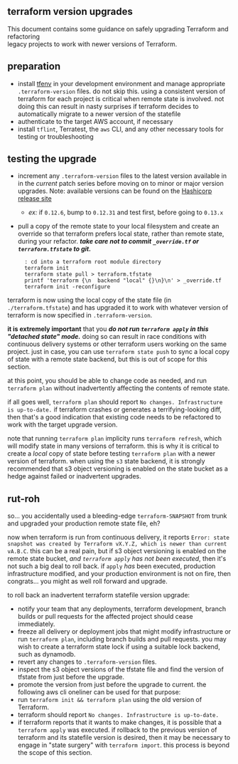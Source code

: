 ## terraform version upgrades

This document contains some guidance on safely upgrading Terraform and refactoring  
legacy projects to work with newer versions of Terraform.

## preparation

* install [tfenv](https://github.com/tfutils/tfenv) in your development environment 
  and manage appropriate `.terraform-version` files. do not skip this. using a
  consistent version of terraform for each project is critical when remote state
  is involved. not doing this can result in nasty surprises if terraform decides
  to automatically migrate to a newer version of the statefile
* authenticate to the target AWS account, if necessary
* install `tflint`, Terratest, the `aws` CLI, and any other necessary tools for
  testing or troubleshooting

## testing the upgrade

* increment any `.terraform-version` files to the latest version available in
  in the _current_ patch series before moving on to minor or major version
  upgrades. 
  Note: available versions can be found on the [Hashicorp release site](https://releases.hashicorp.com/terraform/)
  * _ex:_ if `0.12.6`, bump to `0.12.31` and test first, before going to `0.13.x`
* pull a copy of the remote state to your local filesystem and create an override
  so that terraform prefers local state, rather than remote state, during your
  refactor. ***take care not to commit `_override.tf` or `terraform.tfstate` to git.***


        : cd into a terraform root module directory
        terraform init
        terraform state pull > terraform.tfstate
        printf 'terraform {\n  backend "local" {}\n}\n' > _override.tf
        terraform init -reconfigure


terraform is now using the local copy of the state file (in `./terraform.tfstate`)
and has upgraded it to work with whatever version of terraform is now specified
in `.terraform-version`.

**it is extremely important** that you ***do not run `terraform apply` in this
"detached state" mode.*** doing so can result in race conditions with continuous
delivery systems or other terraform users working on the same project. just in
case, you can use `terraform state push` to sync a local copy of state with
a remote state backend, but this is out of scope for this section.

at this point, you should be able to change code as needed, and run `terraform
plan` without inadvertently affecting the contents of remote state.

if all goes well, `terraform plan` should report `No changes. Infrastructure is
up-to-date.` if terraform crashes or generates a terrifying-looking diff, then
that's a good indication that existing code needs to be refactored to work with
the target upgrade version.

note that running `terraform plan` implicity runs `terraform refresh`,
which will modify state in many versions of terraform. this is why it is critical
to create a _local_ copy of state before testing `terraform plan` with a newer
version of terraform. when using the `s3` state backend, it is strongly
recommended that s3 object versioning is enabled on the state bucket as a hedge
against failed or inadvertent upgrades.

## rut-roh

so... you accidentally used a bleeding-edge `terraform-SNAPSHOT` from trunk and
upgraded your production remote state file, eh?

now when terraform is run from continuous delivery, it reports `Error: state
snapshot was created by Terraform vX.Y.Z, which is newer than current vA.B.C`.
this can be a real pain, but if s3 object versioning is enabled on the remote
state bucket, _and `terraform apply` has not been executed_, then it's not such
a big deal to roll back. if `apply` _has_ been executed, production infrastructure
modified, and your production environment is not on fire, then congrats... you
might as well roll forward and upgrade.


to roll back an inadvertent terraform statefile version upgrade:

* notify your team that any deployments, terraform development, branch builds or
  pull requests for the affected project should cease immediately.
* freeze all delivery or deployment jobs that might modify infrastructure or
  run `terraform plan`, including branch builds and pull requests. you may wish
  to create a terraform state lock if using a suitable lock backend, such as
  dynamodb.
* revert any changes to `.terraform-version` files.
* inspect the s3 object versions of the tfstate file and find the version
  of tfstate from just before the upgrade.
* promote the version from just before the upgrade to current. the following
  aws cli oneliner can be used for that purpose:
        ```
        ```
* run `terraform init && terraform plan` using the old version of Terraform.
* terraform should report `No changes. Infrastructure is up-to-date.`
* if terraform reports that it wants to make changes, it is possible that a
  `terraform apply` was executed. if rollback to the previous version of
  terraform and its statefile version is desired, then it may be necessary
  to engage in "state surgery" with `terraform import`. this process is
  beyond the scope of this section.

